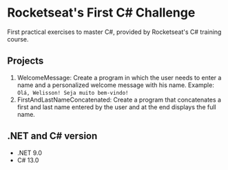 # Rocketseat's First C# Challenge

First practical exercises to master C#, provided by Rocketseat's C# training course.

## Projects

1. WelcomeMessage: Create a program in which the user needs to enter a name and a personalized welcome message with his name. Example: `Olá, Welisson! Seja muito bem-vindo!`
2. FirstAndLastNameConcatenated: Create a program that concatenates a first and last name entered by the user and at the end displays the full name.

## .NET and C# version

- .NET 9.0
- C# 13.0